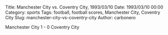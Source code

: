 Title: Manchester City vs. Coventry City, 1993/03/10
Date: 1993/03/10 00:00
Category: sports
Tags: football, football scores, Manchester City, Coventry City
Slug: manchester-city-vs-coventry-city
Author: carbonero


Manchester City 1 - 0 Coventry City
